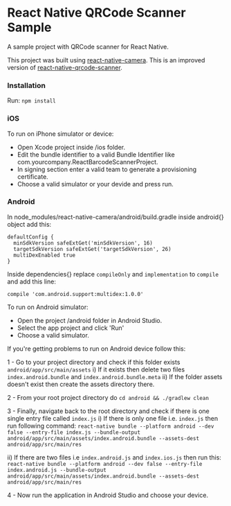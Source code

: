 # React Native QRCode Scanner Sample
A sample project with QRCode scanner for React Native.

This project was built using [react-native-camera](https://github.com/lwansbrough/react-native-camera). This is an improved version of [react-native-qrcode-scanner](https://github.com/moaazsidat/react-native-qrcode-scanner).

### Installation

Run: `npm install`

### iOS

To run on iPhone simulator or device:
- Open Xcode project inside /ios folder. 
- Edit the bundle identifier to a valid Bundle Identifier like com.yourcompany.ReactBarcodeScannerProject.
- In signing section enter a valid team to generate a provisioning certificate. 
- Choose a valid simulator or your devide and press run.

### Android

In node_modules/react-native-camera/android/build.gradle inside android{} object add this:

```
defaultConfig {
  minSdkVersion safeExtGet('minSdkVersion', 16)
  targetSdkVersion safeExtGet('targetSdkVersion', 26)
  multiDexEnabled true
}
```

Inside dependencies{} replace `compileOnly` and `implementation` to `compile` and add this line:

```
compile 'com.android.support:multidex:1.0.0'
```

To run on Android simulator:
- Open the project /android folder in Android Studio.
- Select the app project and click 'Run'
- Choose a valid simulator.

If you're getting problems to run on Android device follow this:

1 - Go to your project directory and check if this folder exists `android/app/src/main/assets`
i) If it exists then delete two files `index.android.bundle` and `index.android.bundle.meta`
ii) If the folder assets doesn't exist then create the assets directory there.

2 - From your root project directory do
`cd android && ./gradlew clean`

3 - Finally, navigate back to the root directory and check if there is one single entry file called `index.js`
i) If there is only one file i.e. `index.js` then run following command:
`react-native bundle --platform android --dev false --entry-file index.js --bundle-output android/app/src/main/assets/index.android.bundle --assets-dest android/app/src/main/res`

ii) If there are two files i.e `index.android.js` and `index.ios.js` then run this:
`react-native bundle --platform android --dev false --entry-file index.android.js --bundle-output android/app/src/main/assets/index.android.bundle --assets-dest android/app/src/main/res`

4 - Now run the application in Android Studio and choose your device.
